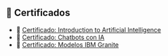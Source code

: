## 🏅 Certificados

- 📄 [Certificado: Introduction to Artificial Intelligence](../Certificados/Introduction-to-Artificial-Intelligence-Certificado.pdf)
- 📄 [Certificado: Chatbots con IA](./Certificados/certificado_chatbot.pdf)
- 📄 [Certificado: Modelos IBM Granite](./Certificados/certificado_granite.pdf)

